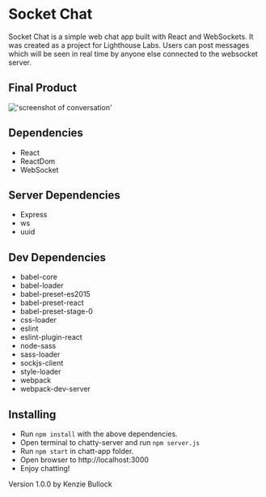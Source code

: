 Socket Chat
=====================

Socket Chat is a simple web chat app built with React and WebSockets. It was created as a project for Lighthouse Labs. Users can post messages which will be seen in real time by anyone else connected to the websocket server.

## Final Product

!['screenshot of conversation']()

## Dependencies

- React
- ReactDom
- WebSocket

## Server Dependencies

- Express
- ws
- uuid

## Dev Dependencies

- babel-core
- babel-loader
- babel-preset-es2015
- babel-preset-react
- babel-preset-stage-0
- css-loader
- eslint
- eslint-plugin-react
- node-sass
- sass-loader
- sockjs-client
- style-loader
- webpack
- webpack-dev-server

## Installing

- Run `npm install` with the above dependencies.
- Open terminal to chatty-server and run `npm server.js`
- Run `npm start` in chatt-app folder.
- Open browser to http://localhost:3000
- Enjoy chatting!

Version 1.0.0
by Kenzie Bullock